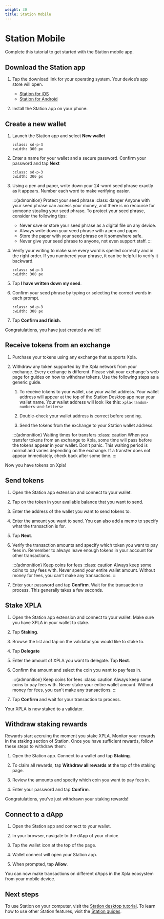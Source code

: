 ```yaml
---
weight: 30
title: Station Mobile
---
```


# Station Mobile

Complete this tutorial to get started with the Station mobile app.

## Download the Station app

1. Tap the download link for your operating system. Your device’s app store will open.

   - [Station for iOS](https://apps.apple.com/app/id1548434735)
   - [Station for Android](https://play.google.com/store/apps/details?id=world.c2x.station)

2. Install the Station app on your phone.

## Create a new wallet

1. Launch the Station app and select **New wallet**

   ```{image} /img/screens/mobile/new-wallet.PNG
   :class: sd-p-3
   :width: 300 px
   ```

2. Enter a name for your wallet and a secure password. Confirm your password and tap **Next**

   ```{image} /img/screens/mobile/new-input.PNG
   :class: sd-p-3
   :width: 300 px
   ```

3. Using a pen and paper, write down your 24-word seed phrase exactly as it appears. Number each word to make verifying easier.

   :::{admonition} Protect your seed phrase
   :class: danger
   Anyone with your seed phrase can access your money, and there is no recourse for someone stealing your seed phrase. To protect your seed phrase, consider the following tips:

   - Never save or store your seed phrase as a digital file on any device.
   - Always write down your seed phrase with a pen and paper.
   - Store the paper with your seed phrase on it somewhere safe.
   - Never give your seed phrase to anyone, not even support staff.
   :::

4. Verify your writing to make sure every word is spelled correctly and in the right order. If you numbered your phrase, it can be helpful to verify it backward.

   ```{image} /img/screens/mobile/seed.PNG
   :class: sd-p-3
   :width: 300 px
   ```

5. Tap **I have written down my seed**.

6. Confirm your seed phrase by typing or selecting the correct words in each prompt.

   ```{image} /img/screens/mobile/confirm.PNG
   :class: sd-p-3
   :width: 300 px
   ```

7. Tap **Confirm and finish**.

Congratulations, you have just created a wallet!

## Receive tokens from an exchange

1. Purchase your tokens using any exchange that supports Xpla.

1. Withdraw any token supported by the Xpla network from your exchange. Every exchange is different. Please visit your exchange's web page for guides on how to withdraw tokens. Use the following steps as a generic guide.

    1. To receive tokens to your wallet, use your wallet address. Your wallet address will appear at the top of the Station Desktop app near your wallet name. Your wallet address will look like this: `xpla<random-numbers-and-letters>`

    1. Double-check your wallet address is correct before sending.

    1. Send the tokens from the exchange to your Station wallet address.

    :::{admonition} Waiting times for transfers
    :class: caution
    When you transfer tokens from an exchange to Xpla, some time will pass before the tokens appear in your wallet. Don't panic. This waiting period is normal and varies depending on the exchange. If a transfer does not appear immediately, check back after some time.
    :::

Now you have tokens on Xpla!

## Send tokens

1. Open the Station app extension and connect to your wallet.

2. Tap on the token in your available balance that you want to send.  

3. Enter the address of the wallet you want to send tokens to.  

4. Enter the amount you want to send. You can also add a memo to specify what the transaction is for.  

5. Tap **Next**.

6. Verify the transaction amounts and specify which token you want to pay fees in. Remember to always leave enough tokens in your account for other transactions.

   :::{admonition} Keep coins for fees
   :class: caution
   Always keep some coins to pay fees with. Never spend your entire wallet amount. Without money for fees, you can't make any transactions.
   :::

7.  Enter your password and tap **Confirm**. Wait for the transaction to process. This generally takes a few seconds.

## Stake XPLA

1. Open the Station app extension and connect to your wallet. Make sure you have XPLA in your wallet to stake.

2. Tap **Staking**.

3. Browse the list and tap on the validator you would like to stake to.

4. Tap **Delegate**

5. Enter the amount of XPLA you want to delegate. Tap **Next**.

6. Confirm the amount and select the coin you want to pay fees in.

   :::{admonition} Keep coins for fees
   :class: caution
   Always keep some coins to pay fees with. Never stake your entire wallet amount. Without money for fees, you can't make any transactions.
   :::

7. Tap **Confirm** and wait for your transaction to process.

Your XPLA is now staked to a validator.

## Withdraw staking rewards

Rewards start accruing the moment you stake XPLA. Monitor your rewards in the staking section of Station. Once you have sufficient rewards, follow these steps to withdraw them:

1. Open the Station app. Connect to a wallet and tap **Staking**.

2. To claim all rewards, tap **Withdraw all rewards** at the top of the staking page.

2. Review the amounts and specify which coin you want to pay fees in.

3. Enter your password and tap **Confirm**.

Congratulations, you've just withdrawn your staking rewards!

## Connect to a dApp

1. Open the Station app and connect to your wallet.

2. In your browser, navigate to the dApp of your choice. 

3. Tap the wallet icon at the top of the page.

4. Wallet connect will open your Station app.

5. When prompted, tap **Allow**.

You can now make transactions on different dApps in the Xpla ecosystem from your mobile device. 

## Next steps

To use Station on your computer, visit the [Station desktop tutorial](station-desktop.md). To learn how to use other Station features, visit the [Station guides](../_index.md).
